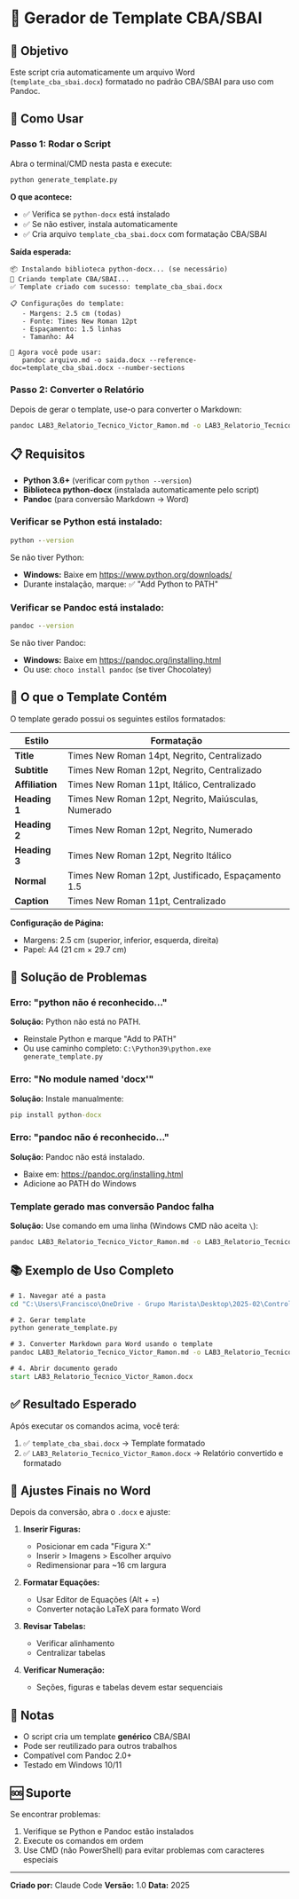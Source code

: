 # 📄 Gerador de Template CBA/SBAI

## 🎯 Objetivo

Este script cria automaticamente um arquivo Word (`template_cba_sbai.docx`) formatado no padrão CBA/SBAI para uso com Pandoc.

## 🚀 Como Usar

### Passo 1: Rodar o Script

Abra o terminal/CMD nesta pasta e execute:

```cmd
python generate_template.py
```

**O que acontece:**
- ✅ Verifica se `python-docx` está instalado
- ✅ Se não estiver, instala automaticamente
- ✅ Cria arquivo `template_cba_sbai.docx` com formatação CBA/SBAI

**Saída esperada:**
```
📦 Instalando biblioteca python-docx... (se necessário)
🎨 Criando template CBA/SBAI...
✅ Template criado com sucesso: template_cba_sbai.docx

📋 Configurações do template:
   - Margens: 2.5 cm (todas)
   - Fonte: Times New Roman 12pt
   - Espaçamento: 1.5 linhas
   - Tamanho: A4

🚀 Agora você pode usar:
   pandoc arquivo.md -o saida.docx --reference-doc=template_cba_sbai.docx --number-sections
```

### Passo 2: Converter o Relatório

Depois de gerar o template, use-o para converter o Markdown:

```cmd
pandoc LAB3_Relatorio_Tecnico_Victor_Ramon.md -o LAB3_Relatorio_Tecnico_Victor_Ramon.docx --reference-doc=template_cba_sbai.docx --number-sections
```

## 📋 Requisitos

- **Python 3.6+** (verificar com `python --version`)
- **Biblioteca python-docx** (instalada automaticamente pelo script)
- **Pandoc** (para conversão Markdown → Word)

### Verificar se Python está instalado:

```cmd
python --version
```

Se não tiver Python:
- **Windows:** Baixe em https://www.python.org/downloads/
- Durante instalação, marque: ✅ "Add Python to PATH"

### Verificar se Pandoc está instalado:

```cmd
pandoc --version
```

Se não tiver Pandoc:
- **Windows:** Baixe em https://pandoc.org/installing.html
- Ou use: `choco install pandoc` (se tiver Chocolatey)

## 🎨 O que o Template Contém

O template gerado possui os seguintes estilos formatados:

| Estilo | Formatação |
|--------|------------|
| **Title** | Times New Roman 14pt, Negrito, Centralizado |
| **Subtitle** | Times New Roman 12pt, Negrito, Centralizado |
| **Affiliation** | Times New Roman 11pt, Itálico, Centralizado |
| **Heading 1** | Times New Roman 12pt, Negrito, Maiúsculas, Numerado |
| **Heading 2** | Times New Roman 12pt, Negrito, Numerado |
| **Heading 3** | Times New Roman 12pt, Negrito Itálico |
| **Normal** | Times New Roman 12pt, Justificado, Espaçamento 1.5 |
| **Caption** | Times New Roman 11pt, Centralizado |

**Configuração de Página:**
- Margens: 2.5 cm (superior, inferior, esquerda, direita)
- Papel: A4 (21 cm × 29.7 cm)

## 🔧 Solução de Problemas

### Erro: "python não é reconhecido..."

**Solução:** Python não está no PATH.
- Reinstale Python e marque "Add to PATH"
- Ou use caminho completo: `C:\Python39\python.exe generate_template.py`

### Erro: "No module named 'docx'"

**Solução:** Instale manualmente:
```cmd
pip install python-docx
```

### Erro: "pandoc não é reconhecido..."

**Solução:** Pandoc não está instalado.
- Baixe em: https://pandoc.org/installing.html
- Adicione ao PATH do Windows

### Template gerado mas conversão Pandoc falha

**Solução:** Use comando em uma linha (Windows CMD não aceita `\`):

```cmd
pandoc LAB3_Relatorio_Tecnico_Victor_Ramon.md -o LAB3_Relatorio_Tecnico_Victor_Ramon.docx --reference-doc=template_cba_sbai.docx --number-sections
```

## 📚 Exemplo de Uso Completo

```cmd
# 1. Navegar até a pasta
cd "C:\Users\Francisco\OneDrive - Grupo Marista\Desktop\2025-02\Controle\Lab 3 Final\Control2-Studies\LAB3\Report"

# 2. Gerar template
python generate_template.py

# 3. Converter Markdown para Word usando o template
pandoc LAB3_Relatorio_Tecnico_Victor_Ramon.md -o LAB3_Relatorio_Tecnico_Victor_Ramon.docx --reference-doc=template_cba_sbai.docx --number-sections

# 4. Abrir documento gerado
start LAB3_Relatorio_Tecnico_Victor_Ramon.docx
```

## ✅ Resultado Esperado

Após executar os comandos acima, você terá:

1. ✅ `template_cba_sbai.docx` → Template formatado
2. ✅ `LAB3_Relatorio_Tecnico_Victor_Ramon.docx` → Relatório convertido e formatado

## 🔄 Ajustes Finais no Word

Depois da conversão, abra o `.docx` e ajuste:

1. **Inserir Figuras:**
   - Posicionar em cada "Figura X:"
   - Inserir > Imagens > Escolher arquivo
   - Redimensionar para ~16 cm largura

2. **Formatar Equações:**
   - Usar Editor de Equações (Alt + =)
   - Converter notação LaTeX para formato Word

3. **Revisar Tabelas:**
   - Verificar alinhamento
   - Centralizar tabelas

4. **Verificar Numeração:**
   - Seções, figuras e tabelas devem estar sequenciais

## 📝 Notas

- O script cria um template **genérico** CBA/SBAI
- Pode ser reutilizado para outros trabalhos
- Compatível com Pandoc 2.0+
- Testado em Windows 10/11

## 🆘 Suporte

Se encontrar problemas:
1. Verifique se Python e Pandoc estão instalados
2. Execute os comandos em ordem
3. Use CMD (não PowerShell) para evitar problemas com caracteres especiais

---

**Criado por:** Claude Code
**Versão:** 1.0
**Data:** 2025
